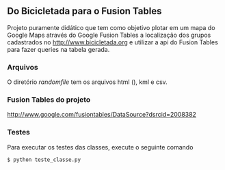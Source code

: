## Do Bicicletada para o Fusion Tables

Projeto puramente didático que tem como objetivo plotar em um mapa do Google Maps através do Google Fusion Tables a localização dos grupos cadastrados no http://www.bicicletada.org e utilizar a api do Fusion Tables para fazer queries na tabela gerada.

### Arquivos

O diretório *randomfile* tem os arquivos html (), kml e csv.

### Fusion Tables do projeto

http://www.google.com/fusiontables/DataSource?dsrcid=2008382

### Testes

Para executar os testes das classes, execute o seguinte comando

    $ python teste_classe.py
